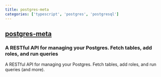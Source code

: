 ```yaml
---
title: postgres-meta
categories: ['typescript', 'postgres', 'postgresql']
---
```

## [postgres-meta](https://github.com/supabase/postgres-meta)

### A RESTful API for managing your Postgres. Fetch tables, add roles, and run queries


A RESTful API for managing your Postgres. Fetch tables, add roles, and run queries (and more).
